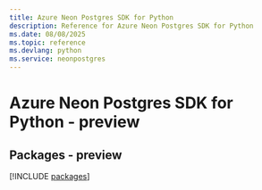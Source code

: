 ```yaml
---
title: Azure Neon Postgres SDK for Python
description: Reference for Azure Neon Postgres SDK for Python
ms.date: 08/08/2025
ms.topic: reference
ms.devlang: python
ms.service: neonpostgres
---
```

# Azure Neon Postgres SDK for Python - preview
## Packages - preview
[!INCLUDE [packages](neon-postgres-index.md)]